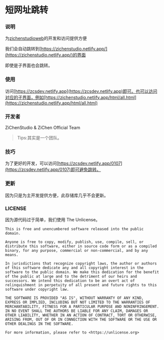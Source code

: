 # 短网址跳转

### 说明

为[zichenstudioweb](https://github.com/ZiChenStudio/zichenstudioweb)的开发和访问提供方便

我们会自动跳转到[https://zichenstudio.netlify.app/](https://zichenstudio.netlify.app/)的界面

即使是子界面也会跳转。

### 使用

访问[https://zcsdev.netlify.app](https://zcsdev.netlify.app)即可。也可以访问对应的子界面，例如[https://zichenstudio.netlify.app/html/all.html](https://zichenstudio.netlify.app/html/all.html)

### 开发者

ZiChenStudio & ZiChen Official Team

> Tips:其实是一个团队。

### 技巧

为了更好的开发，可以访问[https://zcsdev.netlify.app/0107](https://zcsdev.netlify.app/0107)即可避免跳转。

### 更新

因为只是为主开发提供方便，此存储库几乎不会更新。

### LICENSE

因为源代码过于简单，我们使用 The Unlicense。

```
This is free and unencumbered software released into the public domain.

Anyone is free to copy, modify, publish, use, compile, sell, or
distribute this software, either in source code form or as a compiled
binary, for any purpose, commercial or non-commercial, and by any
means.

In jurisdictions that recognize copyright laws, the author or authors
of this software dedicate any and all copyright interest in the
software to the public domain. We make this dedication for the benefit
of the public at large and to the detriment of our heirs and
successors. We intend this dedication to be an overt act of
relinquishment in perpetuity of all present and future rights to this
software under copyright law.

THE SOFTWARE IS PROVIDED "AS IS", WITHOUT WARRANTY OF ANY KIND,
EXPRESS OR IMPLIED, INCLUDING BUT NOT LIMITED TO THE WARRANTIES OF
MERCHANTABILITY, FITNESS FOR A PARTICULAR PURPOSE AND NONINFRINGEMENT.
IN NO EVENT SHALL THE AUTHORS BE LIABLE FOR ANY CLAIM, DAMAGES OR
OTHER LIABILITY, WHETHER IN AN ACTION OF CONTRACT, TORT OR OTHERWISE,
ARISING FROM, OUT OF OR IN CONNECTION WITH THE SOFTWARE OR THE USE OR
OTHER DEALINGS IN THE SOFTWARE.

For more information, please refer to <https://unlicense.org>
```
